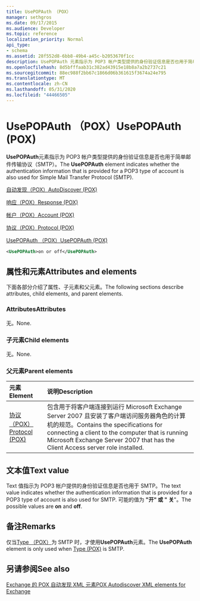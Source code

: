 ```yaml
---
title: UsePOPAuth （POX）
manager: sethgros
ms.date: 09/17/2015
ms.audience: Developer
ms.topic: reference
localization_priority: Normal
api_type:
- schema
ms.assetid: 28f552d8-6bb8-49b4-a45c-b2053670f1cc
description: UsePOPAuth 元素指示为 POP3 帐户类型提供的身份验证信息是否也用于简单邮件传输协议（SMTP）。
ms.openlocfilehash: 8d5bfffaab31c382ad43915e18b8a7a2b2737c21
ms.sourcegitcommit: 88ec988f2bb67c1866d06b361615f3674a24e795
ms.translationtype: MT
ms.contentlocale: zh-CN
ms.lasthandoff: 05/31/2020
ms.locfileid: "44466505"
---
```

# <a name="usepopauth-pox"></a><span data-ttu-id="c31fd-103">UsePOPAuth （POX）</span><span class="sxs-lookup"><span data-stu-id="c31fd-103">UsePOPAuth (POX)</span></span>

<span data-ttu-id="c31fd-104">**UsePOPAuth**元素指示为 POP3 帐户类型提供的身份验证信息是否也用于简单邮件传输协议（SMTP）。</span><span class="sxs-lookup"><span data-stu-id="c31fd-104">The **UsePOPAuth** element indicates whether the authentication information that is provided for a POP3 type of account is also used for Simple Mail Transfer Protocol (SMTP).</span></span> 
  
[<span data-ttu-id="c31fd-105">自动发现（POX）</span><span class="sxs-lookup"><span data-stu-id="c31fd-105">AutoDiscover (POX)</span></span>](autodiscover-pox.md)
  
[<span data-ttu-id="c31fd-106">响应（POX）</span><span class="sxs-lookup"><span data-stu-id="c31fd-106">Response (POX)</span></span>](response-pox.md)
  
[<span data-ttu-id="c31fd-107">帐户（POX）</span><span class="sxs-lookup"><span data-stu-id="c31fd-107">Account (POX)</span></span>](account-pox.md)
  
[<span data-ttu-id="c31fd-108">协议（POX）</span><span class="sxs-lookup"><span data-stu-id="c31fd-108">Protocol (POX)</span></span>](protocol-pox.md)
  
[<span data-ttu-id="c31fd-109">UsePOPAuth （POX）</span><span class="sxs-lookup"><span data-stu-id="c31fd-109">UsePOPAuth (POX)</span></span>](usepopauth-pox.md)
  
```xml
<UsePOPAuth>on or off</UsePOPAuth>
```

## <a name="attributes-and-elements"></a><span data-ttu-id="c31fd-110">属性和元素</span><span class="sxs-lookup"><span data-stu-id="c31fd-110">Attributes and elements</span></span>

<span data-ttu-id="c31fd-111">下面各部分介绍了属性、子元素和父元素。</span><span class="sxs-lookup"><span data-stu-id="c31fd-111">The following sections describe attributes, child elements, and parent elements.</span></span>
  
### <a name="attributes"></a><span data-ttu-id="c31fd-112">Attributes</span><span class="sxs-lookup"><span data-stu-id="c31fd-112">Attributes</span></span>

<span data-ttu-id="c31fd-113">无。</span><span class="sxs-lookup"><span data-stu-id="c31fd-113">None.</span></span>
  
### <a name="child-elements"></a><span data-ttu-id="c31fd-114">子元素</span><span class="sxs-lookup"><span data-stu-id="c31fd-114">Child elements</span></span>

<span data-ttu-id="c31fd-115">无。</span><span class="sxs-lookup"><span data-stu-id="c31fd-115">None.</span></span>
  
### <a name="parent-elements"></a><span data-ttu-id="c31fd-116">父元素</span><span class="sxs-lookup"><span data-stu-id="c31fd-116">Parent elements</span></span>

|<span data-ttu-id="c31fd-117">**元素**</span><span class="sxs-lookup"><span data-stu-id="c31fd-117">**Element**</span></span>|<span data-ttu-id="c31fd-118">**说明**</span><span class="sxs-lookup"><span data-stu-id="c31fd-118">**Description**</span></span>|
|:-----|:-----|
|[<span data-ttu-id="c31fd-119">协议（POX）</span><span class="sxs-lookup"><span data-stu-id="c31fd-119">Protocol (POX)</span></span>](protocol-pox.md) <br/> |<span data-ttu-id="c31fd-120">包含用于将客户端连接到运行 Microsoft Exchange Server 2007 且安装了客户端访问服务器角色的计算机的规范。</span><span class="sxs-lookup"><span data-stu-id="c31fd-120">Contains the specifications for connecting a client to the computer that is running Microsoft Exchange Server 2007 that has the Client Access server role installed.</span></span>  <br/> |
   
## <a name="text-value"></a><span data-ttu-id="c31fd-121">文本值</span><span class="sxs-lookup"><span data-stu-id="c31fd-121">Text value</span></span>

<span data-ttu-id="c31fd-122">Text 值指示为 POP3 帐户提供的身份验证信息是否也用于 SMTP。</span><span class="sxs-lookup"><span data-stu-id="c31fd-122">The text value indicates whether the authentication information that is provided for a POP3 type of account is also used for SMTP.</span></span> <span data-ttu-id="c31fd-123">可能的值为 **"开" 或 "** **关**"。</span><span class="sxs-lookup"><span data-stu-id="c31fd-123">The possible values are **on** and **off**.</span></span>
  
## <a name="remarks"></a><span data-ttu-id="c31fd-124">备注</span><span class="sxs-lookup"><span data-stu-id="c31fd-124">Remarks</span></span>

<span data-ttu-id="c31fd-125">仅当[Type （POX）](type-pox.md)为 SMTP 时，才使用**UsePOPAuth**元素。</span><span class="sxs-lookup"><span data-stu-id="c31fd-125">The **UsePOPAuth** element is only used when [Type (POX)](type-pox.md) is SMTP.</span></span> 
  
## <a name="see-also"></a><span data-ttu-id="c31fd-126">另请参阅</span><span class="sxs-lookup"><span data-stu-id="c31fd-126">See also</span></span>



[<span data-ttu-id="c31fd-127">Exchange 的 POX 自动发现 XML 元素</span><span class="sxs-lookup"><span data-stu-id="c31fd-127">POX Autodiscover XML elements for Exchange</span></span>](pox-autodiscover-xml-elements-for-exchange.md)

